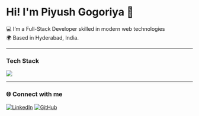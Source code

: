 # Hi! I'm Piyush Gogoriya 👋

💻 I’m a Full-Stack Developer skilled in modern web technologies  
🌍 Based in Hyderabad, India.  

---

### Tech Stack

<p align="left">
  <img src="https://skillicons.dev/icons?i=java,js,ts,react,angular,nextjs,nodejs,express,mysql,mongodb,html,css,tailwind" />
</p>

---

### 🌐 Connect with me

[![LinkedIn](https://img.shields.io/badge/LinkedIn-blue?style=for-the-badge&logo=linkedin&logoColor=white)](https://www.linkedin.com/in/piyush-gogoriya/)
[![GitHub](https://img.shields.io/badge/GitHub-181717?style=for-the-badge&logo=github&logoColor=white)](https://github.com/your-username)

